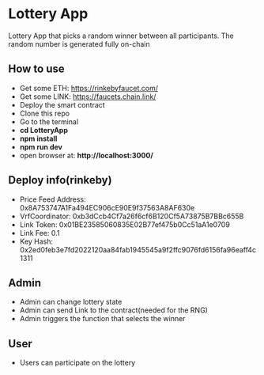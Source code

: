 # Lottery App

Lottery App that picks a random winner between all participants. The random number is generated fully on-chain

## How to use

- Get some ETH: https://rinkebyfaucet.com/
- Get some LINK: https://faucets.chain.link/
- Deploy the smart contract
- Clone this repo
- Go to the terminal
- **cd LotteryApp**
- **npm install**
- **npm run dev**
- open browser at: **http://localhost:3000/**

## Deploy info(rinkeby)

- Price Feed Address: 0x8A753747A1Fa494EC906cE90E9f37563A8AF630e
- VrfCoordinator: 0xb3dCcb4Cf7a26f6cf6B120Cf5A73875B7BBc655B
- Link Token: 0x01BE23585060835E02B77ef475b0Cc51aA1e0709
- Link Fee: 0.1
- Key Hash: 0x2ed0feb3e7fd2022120aa84fab1945545a9f2ffc9076fd6156fa96eaff4c1311

## Admin

- Admin can change lottery state
- Admin can send Link to the contract(needed for the RNG)
- Admin triggers the function that selects the winner

## User

- Users can participate on the lottery
